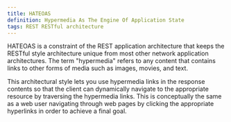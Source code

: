 ```yaml
---
title: HATEOAS
definition: Hypermedia As The Engine Of Application State
tags: REST RESTful architecture
---
```


HATEOAS is a constraint of the REST application architecture that keeps the RESTful style architecture unique from most other network application architectures. The term "hypermedia" refers to any content that contains links to other forms of media such as images, movies, and text.

This architectural style lets you use hypermedia links in the response contents so that the client can dynamically navigate to the appropriate resource by traversing the hypermedia links. This is conceptually the same as a web user navigating through web pages by clicking the appropriate hyperlinks in order to achieve a final goal.

